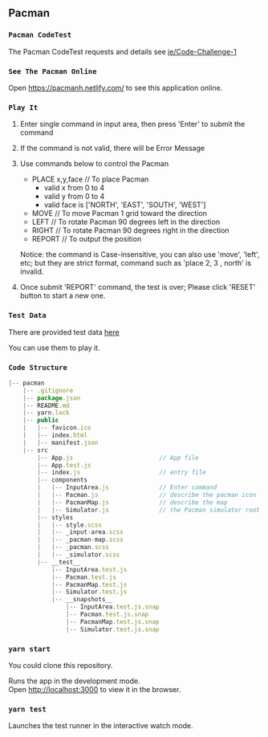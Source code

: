 ## Pacman

### `Pacman CodeTest`

The Pacman CodeTest requests and details see [ie/Code-Challenge-1](https://github.com/ie/Code-Challenge-1)



### `See The Pacman Online`

Open https://pacmanh.netlify.com/  to see this application online.



### `Play It`

1. Enter single command in input area, then press 'Enter' to submit the command

2. If the command is not valid, there will be Error Message

3. Use commands below to control the Pacman 

   - PLACE x,y,face    // To place Pacman 
     - valid x from 0 to 4
     - valid y from 0 to 4
     - valid face is ['NORTH', 'EAST', 'SOUTH', 'WEST']
   - MOVE                 // To move Pacman 1 grid toward the direction
   - LEFT                   // To rotate Pacman 90 degrees left in the direction 
   - RIGHT                // To rotate Pacman 90 degrees right in the direction 
   - REPORT             // To output the position

   Notice: the command is Case-insensitive, you can also use 'move', 'left', etc; but they are strict format, command such as 'place 2,   3   , north' is invalid.

4. Once submit 'REPORT' command, the test is over; Please click 'RESET' button to start a new one.



### `Test Data`

There are provided test data [here](https://github.com/Haley-Zhu/pacman/blob/master/testdata.txt)

You can use them to play it.



### `Code Structure`

```js
|-- pacman
    |-- .gitignore
    |-- package.json
    |-- README.md
    |-- yarn.lock
    |-- public
    |   |-- favicon.ico
    |   |-- index.html
    |   |-- manifest.json
    |-- src
        |-- App.js                        // App file
        |-- App.test.js
        |-- index.js                      // entry file
        |-- components
        |   |-- InputArea.js              // Enter command
        |   |-- Pacman.js                 // describe the pacman icon
        |   |-- PacmanMap.js              // describe the map
        |   |-- Simulator.js              // the Pacman simulator root file
        |-- styles
        |   |-- style.scss
        |   |-- _input-area.scss
        |   |-- _pacman-map.scss
        |   |-- _pacman.scss
        |   |-- _simulator.scss
        |-- __test__
            |-- InputArea.test.js
            |-- Pacman.test.js
            |-- PacmanMap.test.js
            |-- Simulator.test.js
            |-- __snapshots__
                |-- InputArea.test.js.snap
                |-- Pacman.test.js.snap
                |-- PacmanMap.test.js.snap
                |-- Simulator.test.js.snap

```



### `yarn start`

You could clone this repository.

Runs the app in the development mode.<br />
Open [http://localhost:3000](http://localhost:3000) to view it in the browser.



### `yarn test`

Launches the test runner in the interactive watch mode.<br />






